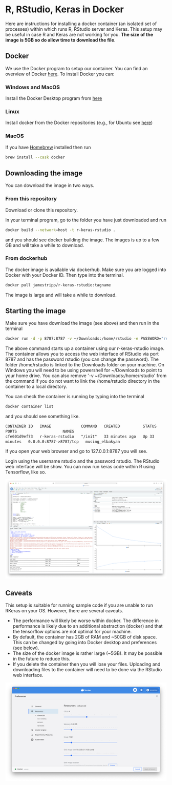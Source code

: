 # R, RStudio, Keras in Docker

Here are instructions for installing a docker container (an isolated set of processes) within which runs R, RStudio server and Keras. 
This setup may be useful in case R and Keras are not working for you. **The size of the image is 5GB so do allow time to download the file**.

## Docker

We use the Docker program to setup our container. You can find an overview of Docker [here](https://docs.docker.com/get-started/overview/). 
To install Docker you can:

### Windows and MacOS

Install the Docker Desktop program from [here](https://www.docker.com/products/docker-desktop)

### Linux

Install docker from the Docker repositories (e.g., for Ubuntu see [here](https://docs.docker.com/engine/install/ubuntu/))

### MacOS

If you have [Homebrew](https://brew.sh) installed then run 

```bash
brew install --cask docker
```

## Downloading the image

You can download the image in two ways.

### From this repository

Download or clone this repository.

In your terminal program, go to the folder you have just downloaded and run

```bash
docker build --network=host -t r-keras-rstudio .
```

and you should see docker building the image. The images is up to a few GB and will take a while to download.

### From dockerhub

The docker image is available via dockerhub. Make sure you are logged into Docker with your Docker ID. Then type into the terminal.

```bash
docker pull jamestripp/r-keras-rstudio:tagname
```

The image is large and will take a while to download.

## Starting the image

Make sure you have download the image (see above) and then run in the terminal

```bash
docker run -d -p 8787:8787 -v ~/Downloads:/home/rstudio -e PASSWORD="rstudio" r-keras-rstudio
```

The above command starts up a container using our r-keras-rstudio image. The container allows you to access the web interface of RStudio via port 8787 and has the password rstudio (you can change the password).
The folder /home/rstudio is linked to the Downloads folder on your machine. On Windows you will need to be using powershell for ~/Downloads to point to your home drive. You can also remove '-v ~/Downloads:/home/rstudio' from the command if you do not want to link the /home/rstudio directory in the container to a local directory.

You can check the container is running by typing into the terminal

```bash
docker container list
```

and you should see something like.

```
CONTAINER ID   IMAGE             COMMAND   CREATED          STATUS          PORTS                    NAMES
cfe601d9ef73   r-keras-rstudio   "/init"   33 minutes ago   Up 33 minutes   0.0.0.0:8787->8787/tcp   musing_elbakyan
```

If you open your web browser and go to 127.0.0.1:8787 you will see.

Login using the username rstudio and the password rstudio. The RStudio web interface will be show. You can now run keras code within R using Tensorflow, like so.

![RStudio interface running sample keras code](fig1.png)

## Caveats

This setup is suitable for running sample code if you are unable to run RKeras on your OS. However, there are several caveats.

* The performance will likely be worse within docker. The difference in performance is likely due to an additional abstraction (docker) and that the tensorflow options are not optimal for your machine.
* By default, the container has 2GB of RAM and ~50GB of disk space. This can be changed by going into Docker desktop and preferences (see below).
* The size of the docker image is rather large (~5GB). It may be possible in the future to reduce this.
* If you delete the container then you will lose your files. Uploading and downloading files to the container will need to be done via the RStudio web interface.

![Docker Desktop preferences](fig2.png)